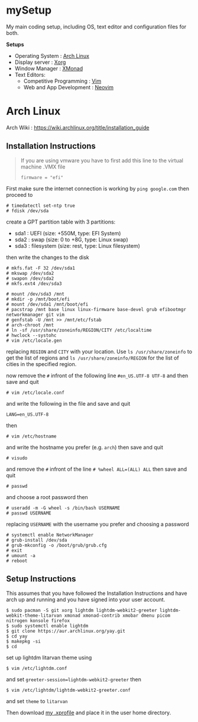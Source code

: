 # mySetup
My main coding setup, including OS, text editor and configuration files for both.

**Setups**
- Operating System : [Arch Linux](./arch/)
- Display server : [Xorg](./xorg/)
- Window Manager : [XMonad](./xmonad/)
- Text Editors:
  - Competitive Programming : [Vim](./cpvim/)
  - Web and App Development : [Neovim](./neovim/)

# Arch Linux
Arch Wiki : https://wiki.archlinux.org/title/installation_guide

## Installation Instructions
> If you are using vmware you have to first add this line to the virtual machine .VMX file
> ```
> firmware = "efi"
> ```
First make sure the internet connection is working by `ping google.com` then proceed to
```
# timedatectl set-ntp true
# fdisk /dev/sda
```
create a GPT partition table with 3 partitions:
  - sda1 : UEFI (size: +550M, type: EFI System)
  - sda2 : swap (size: 0 to +8G, type: Linux swap)
  - sda3 : filesystem (size: rest, type: Linux filesystem)

then write the changes to the disk
```
# mkfs.fat -F 32 /dev/sda1
# mkswap /dev/sda2
# swapon /dev/sda2
# mkfs.ext4 /dev/sda3

# mount /dev/sda3 /mnt
# mkdir -p /mnt/boot/efi
# mount /dev/sda1 /mnt/boot/efi
# pacstrap /mnt base linux linux-firmware base-devel grub efibootmgr networkmanager git vim 
# genfstab -U /mnt >> /mnt/etc/fstab
# arch-chroot /mnt
# ln -sf /usr/share/zoneinfo/REGION/CITY /etc/localtime
# hwclock --systohc
# vim /etc/locale.gen
```
replacing `REGION` and `CITY` with your location. Use `ls /usr/share/zoneinfo` to get the list of regions and `ls /usr/share/zoneinfo/REGION` for the list of cities in the specified region.

now remove the `#` infront of the following line `#en_US.UTF-8 UTF-8` and then save and quit
```
# vim /etc/locale.conf
```
and write the following in the file and save and quit
```
LANG=en_US.UTF-8
```
then
```
# vim /etc/hostname
```
and write the hostname you prefer (e.g. `arch`) then save and quit
```
# visudo
```
and remove the `#` infront of the line `# %wheel ALL=(ALL) ALL` then save and quit
```
# passwd
```
and choose a root password then
```
# useradd -m -G wheel -s /bin/bash USERNAME
# passwd USERNAME
```
replacing `USERNAME` with the username you prefer and choosing a password
```
# systemctl enable NetworkManager
# grub-install /dev/sda
# grub-mkconfig -o /boot/grub/grub.cfg
# exit
# umount -a
# reboot
```

## Setup Instructions
This assumes that you have followed the Installation Instructions and have arch up and running and you have signed into your user account.
```
$ sudo pacman -S git xorg lightdm lightdm-webkit2-greeter lightdm-webkit-theme-litarvan xmonad xmonad-contrib xmobar dmenu picom nitrogen konsole firefox
$ sudo systemctl enable lightdm
$ git clone https://aur.archlinux.org/yay.git
$ cd yay
$ makepkg -si
$ cd
```
set up lightdm litarvan theme using
```
$ vim /etc/lightdm.conf
```
and set `greeter-session=lightdm-webkit2-greeter` then 
```
$ vim /etc/lightdm/lightdm-webkit2-greeter.conf
```
and set `theme` to `litarvan`

Then download [my .xprofile](./.xprofile) and place it in the user home directory.
